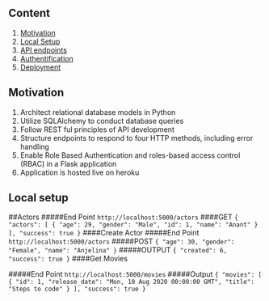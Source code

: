 ## Content

1. [Motivation](#motivation)
2. [Local Setup](#local_setup)
3. [API endpoints](#api)
4. [Authentification](#authentification)
5. [Deployment](#deployment)


<a name="motivation"></a>
## Motivation
1. Architect relational database models in Python
2. Utilize SQLAlchemy to conduct database queries
3. Follow REST ful principles of API development
4. Structure endpoints to respond to four HTTP methods, including error handling
5. Enable Role Based Authentication and roles-based access control (RBAC) in a Flask application
6. Application is hosted live on heroku





<a name="local_setup"></a>
## Local setup
##Actors
#####End Point
 `http://localhost:5000/actors`
####GET
`{
    "actors": [
        {
            "age": 29,
            "gender": "Male",
            "id": 1,
            "name": "Anant"
        }
        ],
    "success": true
}`
####Create Actor
#####End Point
 `http://localhost:5000/actors`
#####POST
`
        {
            "age": 30,
            "gender": "Female",
            "name": "Anjelina"
        }
  `
#####OUTPUT
`{
    "created": 6,
    "success": true
}`
####Get Movies

#####End Point
`http://localhost:5000/movies`
#####Output
`{
    "movies": [
        {
            "id": 1,
            "release_date": "Mon, 10 Aug 2020 00:00:00 GMT",
            "title": "Steps to code"
        }
    ],
    "success": true
}`


